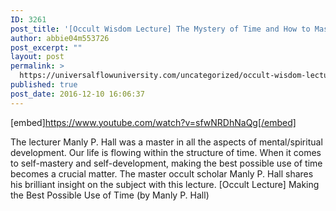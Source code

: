 ```yaml
---
ID: 3261
post_title: '[Occult Wisdom Lecture] The Mystery of Time and How to Master It for Self-Development'
author: abbie04m553726
post_excerpt: ""
layout: post
permalink: >
  https://universalflowuniversity.com/uncategorized/occult-wisdom-lecture-the-mystery-of-time-and-how-to-master-it-for-self-development/
published: true
post_date: 2016-12-10 16:06:37
---
```

[embed]https://www.youtube.com/watch?v=sfwNRDhNaQg[/embed]<br>
<p>The lecturer Manly P. Hall was a master in all the aspects of mental/spiritual development. Our life is flowing within the structure of time. When it comes to self-mastery and self-development, making the best possible use of time becomes a crucial matter. The master occult scholar Manly P. Hall shares his brilliant insight on the subject with this lecture.
[Occult Lecture] Making the Best Possible Use of Time (by Manly P. Hall)</p>